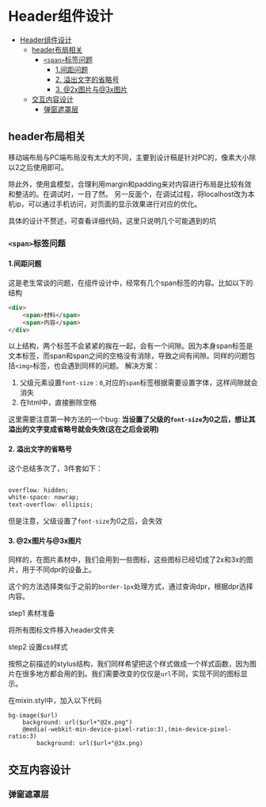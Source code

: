 # Header组件设计
<!-- TOC -->

- [Header组件设计](#header)
    - [header布局相关](#header)
        - [`<span>`标签问题](#span)
            - [1.间距问题](#1)
            - [2. 溢出文字的省略号](#2)
            - [3. @2x图片与@3x图片](#3-2x3x)
    - [交互内容设计](#)
        - [弹窗遮罩层](#)

<!-- /TOC -->
## header布局相关
移动端布局与PC端布局没有太大的不同，主要到设计稿是针对PC的，像素大小除以2之后使用即可。

除此外，使用盒模型，合理利用margin和padding来对内容进行布局是比较有效和整洁的。在调试时，一目了然。 另一反面个，在调试过程，将localhost改为本机ip，可以通过手机访问，对页面的显示效果进行对应的优化。

具体的设计不赘述，可查看详细代码，这里只说明几个可能遇到的坑

###  `<span>`标签问题
#### 1.间距问题
这是老生常谈的问题，在组件设计中，经常有几个span标签的内容。比如以下的结构
```html
<div>
    <span>材料</span>
    <span>内容</span>
</div>
```
以上结构，两个标签不会紧紧的挨在一起，会有一个间隙。因为本身span标签是文本标签，而span和span之间的空格没有消除，导致之间有间隙。同样的问题包括`<img>`标签，也会遇到同样的问题。
解决方案：
  1. 父级元素设置`font-size：0`,对应的`span`标签根据需要设置字体，这样间隙就会消失
  2. 在html中，直接删除空格

这里需要注意第一种方法的一个bug: **当设置了父级的`font-size`为0之后，想让其溢出的文字变成省略号就会失效(这在之后会说明)**

#### 2. 溢出文字的省略号
这个总结多次了，3件套如下：
```CSS

overflow: hidden;
white-space: nowrap;
text-overflow: ellipsis;
```
但是注意，父级设置了`font-size`为0之后，会失效

#### 3. @2x图片与@3x图片
同样的，在图片素材中，我们会用到一些图标，这些图标已经切成了2x和3x的图片，用于不同dpr的设备上。

这个的方法选择类似于之前的`border-1px`处理方式，通过查询dpr，根据dpr选择内容。

step1 素材准备

将所有图标文件移入header文件夹

step2 设置css样式

按照之前描述的stylus结构，我们同样希望把这个样式做成一个样式函数，因为图片在很多地方都会用的到。我们需要改变的仅仅是`url`不同，实现不同的图标显示。

在mixin.styl中，加入以下代码
```stylus
bg-image($url)
    background: url($url+"@2x.png")
    @media(-webkit-min-device-pixel-ratio:3),(min-device-pixel-ratio:3)
        background: url($url+"@3x.png)
```

## 交互内容设计
### 弹窗遮罩层
